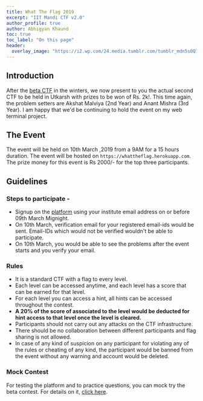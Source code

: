 ```yaml
---
title: What The Flag 2019 
excerpt: "IIT Mandi CTF v2.0"
author_profile: true
author: Abhigyan Khaund
toc: true
toc_label: "On this page"
header:
  overlay_image: "https://i2.wp.com/24.media.tumblr.com/tumblr_mdn5s0Q7Ht1r66g9jo1_500.gif"
---
```


## Introduction

After the [beta CTF](https://ctciitmandi.herokuapp.com) in the winters, we now present to you the actual second CTF to be held in Utkarsh with prizes to be won of Rs. 2k!. This time again, the problem setters are Akshat Malviya (2nd Year) and Anant Mishra (3rd Year). I am happy that we'd be continuing to hold the event on my web terminal project.<br>

## The Event

The event will be held on 10th March ,2019 from a 9AM for a 15 hours duration. The event will be hosted on `https://whattheflag.herokuapp.com`. The prize money for this event is Rs 2000/- for the top three participants. 

## Guidelines

### Steps to participate - 

* Signup on the [platform](https://whattheflag.herokuapp.com) using your institute email address on or before 09th March Mignight.
* On 10th March, verification email for your registered email-ids would be sent. Email-IDs which would not be verified wouldn't be able to participate.
* On 10th March, you would be able to see the problems after the event starts and you verify your email.

### Rules

* It is a standard CTF with a flag to every level.
* Each level can be accessed anytime, and each level has a score that can be earned for that level.
* For each level you can access a hint, all hints can be accessed throughout the contest. 
* <b>A 20% of the score of associated to the level would be deducted for hint access to that level once the level is cleared.</b>
* Participants should not carry out any attacks on the CTF infrastructure.
* There should be no collaboration between different participants and flag sharing is not allowed.
* In case of any kind of suspicion on any participant for violating any of the rules or cheating of any kind, the participant would be banned from the event without any warning and account would be deleted.

### Mock Contest

For testing the platform and to practice questions, you can mock try the beta contest. For details on it, [click here](http://blog.pc.iitmandi.co.in/CTF-2019-editorials/).
